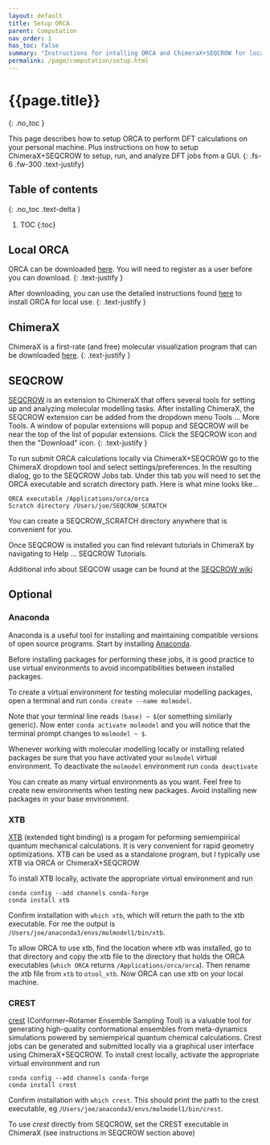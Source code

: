 ```yaml
---
layout: default
title: Setup ORCA
parent: Computation
nav_order: 1
has_toc: false
summary: "Instructions for intalling ORCA and ChimeraX+SEQCROW for local DFT calculations."
permalink: /page/computation/setup.html
---
```


# {{page.title}}
{: .no_toc }

This page describes how to setup ORCA to perform DFT calculations on your personal machine. Plus instructions on how to setup ChimeraX+SEQCROW to setup, run, and analyze DFT jobs from a GUI.
{: .fs-6 .fw-300 .text-justify}



## Table of contents
{: .no_toc .text-delta }

1. TOC
{:toc}


## Local ORCA
ORCA can be downloaded [here](https://orcaforum.kofo.mpg.de/index.php). You will need to register as a user before you can download.
{: .text-justify }

After downloading, you can use the detailed instructions found [here](https://sites.google.com/site/orcainputlibrary/setting-up-orca) to install ORCA for local use.
{: .text-justify }


## ChimeraX

ChimeraX is a first-rate (and free) molecular visualization program that can be downloaded [here](https://www.cgl.ucsf.edu/chimerax/).
{: .text-justify }


## SEQCROW

[SEQCROW](https://cxtoolshed.rbvi.ucsf.edu/apps/seqcrow) is an extension to ChimeraX that offers several tools for setting up and analyzing molecular modelling tasks. After installing ChimeraX, the SEQCROW extension can be added from the dropdown menu Tools ... More Tools. A window of popular extensions will popup and SEQCROW will be near the top of the list of popular extensions. Click the SEQCROW icon and then the "Download" icon.
{: .text-justify }

To run submit ORCA calculations locally via ChimeraX+SEQCROW go to the ChimeraX dropdown tool and select settings/preferences. In the resulting dialog, go to the SEQCROW Jobs tab. Under this tab you will need to set the ORCA executable and scratch directory path. Here is what mine looks like... 

```
ORCA executable /Applications/orca/orca
Scratch directory /Users/joe/SEQCROW_SCRATCH
```

You can create a SEQCROW_SCRATCH directory anywhere that is convenient for you.

Once SEQCROW is installed you can find relevant tutorials in ChimeraX by navigating to Help ... SEQCROW Tutorials.

Additional info about SEQCOW usage can be found at the [SEQCROW wiki](https://github.com/QChASM/SEQCROW/wiki?)


## Optional



### Anaconda

Anaconda is a useful tool for installing and maintaining compatible versions of open source programs. Start by installing [Anaconda](https://docs.conda.io/projects/conda/en/stable/user-guide/install/index.html). 

Before installing packages for performing these jobs, it is good practice to use virtual environments to avoid incompatibilities between installed packages. 

To create a virtual environment for testing molecular modelling packages, open a terminal and run `conda create --name molmodel`.

Note that your terminal line reads `(base) ~ $`(or something similarly generic). Now enter `conda activate molmodel` and you will notice that the terminal prompt changes to `molmodel ~ $`.

Whenever working with molecular modelling locally or installing related packages be sure that you have activated your `molmodel` virtual environment.  To deactivate the `molmodel` environment run `conda deactivate`

You can create as many virtual environments as you want. Feel free to create new environments when testing new packages. Avoid installing new packages in your base environment.


### XTB

[XTB](https://xtb-docs.readthedocs.io/en/latest/setup.html) (extended tight binding) is a progam for peforming semiempirical quantum mechanical calculations. It is very convenient for rapid geometry optimizations. XTB can be used as a standalone program, but I typically use XTB via ORCA or ChimeraX+SEQCROW

To install XTB locally, activate the appropriate virtual environment and run


```
conda config --add channels conda-forge
conda install xtb
```

Confirm installation with `which xtb`, which will return the path to the xtb executable. For me the output is `/Users/joe/anaconda3/envs/molmodel1/bin/xtb`.

To allow ORCA to use xtb, find the location where xtb was installed, go to that directory and copy the xtb file to the directory that holds the ORCA executables (`which ORCA` returns `/Applications/orca/orca`). Then rename the xtb file from `xtb` to `otool_xtb`. Now ORCA can use xtb on your local machine.

### CREST

[crest](https://crest-lab.github.io/crest-docs/) (Conformer–Rotamer Ensemble Sampling Tool) is a valuable tool for generating high-quality conformational ensembles from meta-dynamics simulations powered by semiempirical quantum chemical calculations. Crest jobs can be generated and submitted locally via a graphical user interface using ChimeraX+SEQCROW. To install crest locally, activate the appropriate virtual environment and run

```
conda config --add channels conda-forge
conda install crest
```

Confirm installation with `which crest`. This should print the path to the crest executable, eg `/Users/joe/anaconda3/envs/molmodel1/bin/crest`.

To use *crest* directly from SEQCROW, set the CREST executable in ChimeraX (see instructions in SEQCROW section above)






